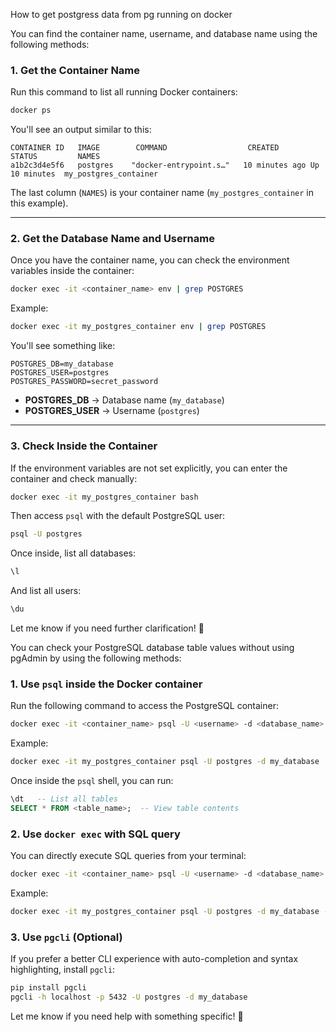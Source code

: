 How to get postgress data from pg running on docker

You can find the container name, username, and database name using the following methods:

### **1. Get the Container Name**
Run this command to list all running Docker containers:
```bash
docker ps
```
You'll see an output similar to this:
```
CONTAINER ID   IMAGE        COMMAND                  CREATED         STATUS         NAMES
a1b2c3d4e5f6   postgres    "docker-entrypoint.s…"   10 minutes ago Up 10 minutes  my_postgres_container
```
The last column (`NAMES`) is your container name (`my_postgres_container` in this example).

---

### **2. Get the Database Name and Username**
Once you have the container name, you can check the environment variables inside the container:

```bash
docker exec -it <container_name> env | grep POSTGRES
```
Example:
```bash
docker exec -it my_postgres_container env | grep POSTGRES
```
You'll see something like:
```
POSTGRES_DB=my_database
POSTGRES_USER=postgres
POSTGRES_PASSWORD=secret_password
```
- **POSTGRES_DB** → Database name (`my_database`)
- **POSTGRES_USER** → Username (`postgres`)

---

### **3. Check Inside the Container**
If the environment variables are not set explicitly, you can enter the container and check manually:

```bash
docker exec -it my_postgres_container bash
```
Then access `psql` with the default PostgreSQL user:
```bash
psql -U postgres
```
Once inside, list all databases:
```sql
\l
```
And list all users:
```sql
\du
```

Let me know if you need further clarification! 🚀

You can check your PostgreSQL database table values without using pgAdmin by using the following methods:

### 1. **Use `psql` inside the Docker container**
Run the following command to access the PostgreSQL container:

```bash
docker exec -it <container_name> psql -U <username> -d <database_name>
```
Example:
```bash
docker exec -it my_postgres_container psql -U postgres -d my_database
```

Once inside the `psql` shell, you can run:
```sql
\dt   -- List all tables
SELECT * FROM <table_name>;  -- View table contents
```

### 2. **Use `docker exec` with SQL query**
You can directly execute SQL queries from your terminal:

```bash
docker exec -it <container_name> psql -U <username> -d <database_name> -c "SELECT * FROM <table_name>;"
```
Example:
```bash
docker exec -it my_postgres_container psql -U postgres -d my_database -c "SELECT * FROM users;"
```

### 3. **Use `pgcli` (Optional)**
If you prefer a better CLI experience with auto-completion and syntax highlighting, install `pgcli`:

```bash
pip install pgcli
pgcli -h localhost -p 5432 -U postgres -d my_database
```

Let me know if you need help with something specific! 🚀